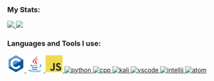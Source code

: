 ### My Stats:

<p align="left">
<a href="https://github.com/fatihhdr">
  <img height="180em" src="https://github-readme-stats-eight-theta.vercel.app/api?username=fatihhdr&show_icons=true&theme=dark&include_all_commits=true&count_private=true"/>
    <img height="180em" src="https://github-readme-stats-eight-theta.vercel.app/api/top-langs/?username=fatihhdr&layout=compact&langs_count=8&theme=dark"/>
</a>
</p>
<h3 align="left">Languages and Tools I use:</h3>
</a> <a href="https://www.cprogramming.com/" target="_blank" rel="noreferrer"> <img src="https://raw.githubusercontent.com/devicons/devicon/master/icons/c/c-original.svg" alt="c" width="40" height="40"/> 
</a> <a href="https://www.java.com" target="_blank" rel="noreferrer"> <img src="https://raw.githubusercontent.com/devicons/devicon/master/icons/java/java-original.svg" alt="java" width="40" height="40"/> 
</a> <a href="https://developer.mozilla.org/en-US/docs/Web/JavaScript" target="_blank" rel="noreferrer"> <img src="https://raw.githubusercontent.com/devicons/devicon/master/icons/javascript/javascript-original.svg" alt="javascript" width="40" height="40"/> 
</a> <a href="https://www.python.org" target="_blank" rel="nonreferrer"> <img src="https://cdn.jsdelivr.net/gh/devicons/devicon@latest/icons/python/python-original.svg" alt="python" width="40" height="40"/>
</a> <a href="https://cplusplus.com" target="_blank" rel="nonreferrer"> <img src="https://cdn.jsdelivr.net/gh/devicons/devicon@latest/icons/cplusplus/cplusplus-original.svg" alt="cpp" width="40" height="40"/>  
</a> <a href="https://www.kali.org/" target="_blank" rel="nonreferrer"> <img src="https://cdn.jsdelivr.net/gh/devicons/devicon@latest/icons/debian/debian-original.svg" alt="kali" width="40" height="40"/>
</a> <a href="https://code.visualstudio.com/" target="_blank" rel="nonreferrer"> <img src="https://cdn.jsdelivr.net/gh/devicons/devicon@latest/icons/vscode/vscode-original.svg" alt="vscode" width="40" height="40"/>
</a> <a href="https://www.jetbrains.com/idea/" target="_blank" rel="nonreferrer"> <img src="https://cdn.jsdelivr.net/gh/devicons/devicon@latest/icons/intellij/intellij-original.svg" alt="intellij" width="40" height="40"/>
</a> <a href="https://atom-editor.cc/" target="_blank" rel="nonreferrer"> <img src="https://cdn.jsdelivr.net/gh/devicons/devicon@latest/icons/atom/atom-original.svg" alt="atom" width="40" height="40" />
          
</p>

